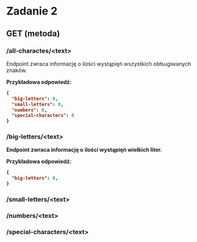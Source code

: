 # Zadanie 2

## GET (metoda)

### /all-charactes/\<text\>

Endpoint zwraca informację o ilości wystąpięń wszystkich obłsugiwanych znaków.

<b>Przykładowa odpowiedź<b>:
```json
{
  "big-letters": 0,
  "small-letters": 0,
  "numbers": 0,
  "special-characters": 0
}
```

### /big-letters/\<text\>

Endpoint zwraca informację o ilości wystąpięń wielkich liter.

<b>Przykładowa odpowiedź<b>:
```json
{
  "big-letters": 0,
}
```

### /small-letters/\<text\>
### /numbers/\<text\>
### /special-characters/\<text\>
